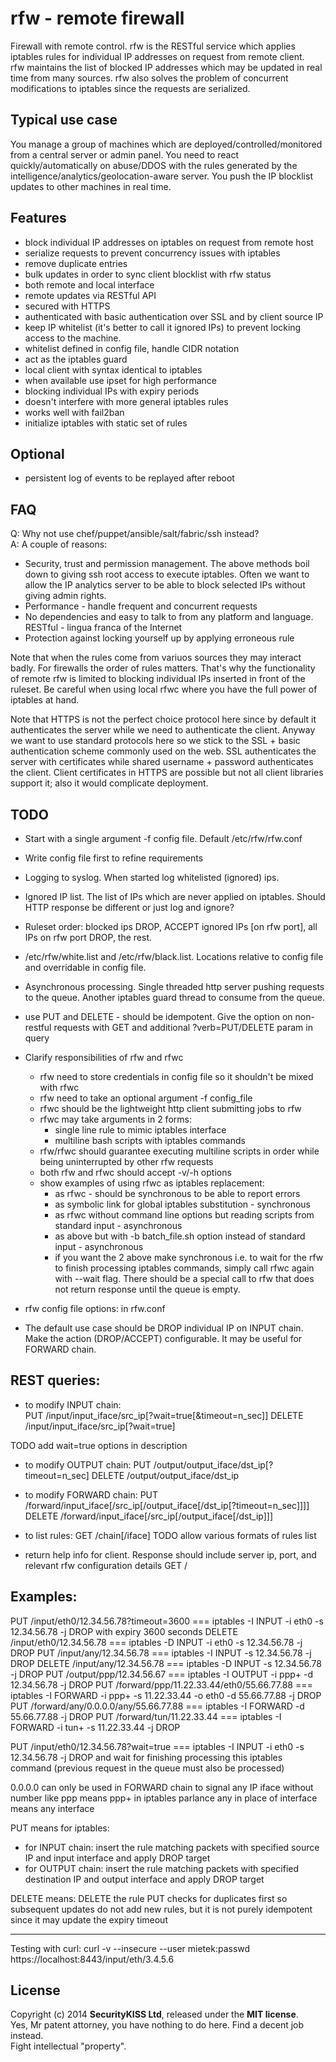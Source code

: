 rfw - remote firewall
=================================

Firewall with remote control. rfw is the RESTful service which applies iptables rules for individual IP addresses on request from remote client.   
rfw maintains the list of blocked IP addresses which may be updated in real time from many sources. rfw also solves the problem of concurrent modifications to iptables since the requests are serialized. 

Typical use case
---------------------------------
You manage a group of machines which are deployed/controlled/monitored from a central server or admin panel. You need to react quickly/automatically on abuse/DDOS with the rules generated by the intelligence/analytics/geolocation-aware server. You push the IP blocklist updates to other machines in real time.

Features
---------------------------------
- block individual IP addresses on iptables on request from remote host
- serialize requests to prevent concurrency issues with iptables
- remove duplicate entries
- bulk updates in order to sync client blocklist with rfw status 
- both remote and local interface
- remote updates via RESTful API
- secured with HTTPS
- authenticated with basic authentication over SSL and by client source IP
- keep IP whitelist (it's better to call it ignored IPs) to prevent locking access to the machine.
- whitelist defined in config file, handle CIDR notation
- act as the iptables guard
- local client with syntax identical to iptables
- when available use ipset for high performance 
- blocking individual IPs with expiry periods
- doesn't interfere with more general iptables rules
- works well with fail2ban
- initialize iptables with static set of rules


Optional
---------------------------------
- persistent log of events to be replayed after reboot


FAQ
---------------------------------
Q: Why not use chef/puppet/ansible/salt/fabric/ssh instead?  
A: A couple of reasons:   
- Security, trust and permission management. The above methods boil down to giving ssh root access to execute iptables. Often we want to allow the IP analytics server to be able to block selected IPs without giving admin rights.
- Performance - handle frequent and concurrent requests
- No dependencies and easy to talk to from any platform and language. RESTful - lingua franca of the Internet
- Protection against locking yourself up by applying erroneous rule

Note that when the rules come from variuos sources they may interact badly. For firewalls the order of rules matters. That's why the functionality of remote rfw is limited to blocking individual IPs inserted in front of the ruleset. Be careful when using local rfwc where you have the full power of iptables at hand. 

Note that HTTPS is not the perfect choice protocol here since by default it authenticates the server while we need to authenticate the client. Anyway we want to use standard protocols here so we stick to the SSL + basic authentication scheme commonly used on the web. SSL authenticates the server with certificates while shared username + password authenticates the client. Client certificates in HTTPS are possible but not all client libraries support it; also it would complicate deployment. 


TODO
---------------------------------
- Start with a single argument -f config file. Default /etc/rfw/rfw.conf
- Write config file first to refine requirements
- Logging to syslog. When started log whitelisted (ignored) ips.
- Ignored IP list. The list of IPs which are never applied on iptables. Should HTTP response be different or just log and ignore?
- Ruleset order: blocked ips DROP, ACCEPT ignored IPs [on rfw port], all IPs on rfw port DROP, the rest.
- /etc/rfw/white.list and /etc/rfw/black.list. Locations relative to config file and overridable in config file.
- Asynchronous processing. Single threaded http server pushing requests to the queue. Another iptables guard thread to consume from the queue.
- use PUT and DELETE - should be idempotent. Give the option on non-restful requests with GET and additional ?verb=PUT/DELETE param in query
- Clarify responsibilities of rfw and rfwc
    - rfw need to store credentials in config file so it shouldn't be mixed with rfwc
    - rfw need to take an optional argument -f config_file
    - rfwc should be the lightweight http client submitting jobs to rfw
    - rfwc may take arguments in 2 forms:
        - single line rule to mimic iptables interface
        - multiline bash scripts with iptables commands
    - rfw/rfwc should guarantee executing multiline scripts in order while being uninterrupted by other rfw requests
    - both rfw and rfwc should accept -v/-h options
    - show examples of using rfwc as iptables replacement:
        - as rfwc <iptables args> - should be synchronous to be able to report errors
        - as symbolic link for global iptables substitution - synchronous
        - as rfwc without command line options but reading scripts from standard input - asynchronous
        - as above but with -b batch_file.sh option instead of standard input - asynchronous
        - if you want the 2 above make synchronous i.e. to wait for the rfw to finish processing iptables commands, simply call rfwc again with --wait flag. There should be a special call to rfw that does not return response until the queue is empty.
        
- rfw config file options: in rfw.conf

- The default use case should be DROP individual IP on INPUT chain. Make the action (DROP/ACCEPT) configurable. It may be useful for FORWARD chain.




 
 REST queries:
---------------------------------
- to modify INPUT chain:  
 PUT /input/input_iface/src_ip[?wait=true[&timeout=n_sec]]
 DELETE /input/input_iface/src_ip[?wait=true]

 TODO add wait=true options in description

- to modify OUTPUT chain:
 PUT /output/output_iface/dst_ip[?timeout=n_sec]
 DELETE /output/output_iface/dst_ip
 
- to modify FORWARD chain:
 PUT /forward/input_iface[/src_ip[/output_iface[/dst_ip[?timeout=n_sec]]]]
 DELETE /forward/input_iface[/src_ip[/output_iface[/dst_ip]]]
 
- to list rules:
 GET /chain[/iface]
 TODO allow various formats of rules list

- return help info for client. Response should include server ip, port, and relevant rfw configuration details
 GET /



 Examples:
---------------------------------

 PUT /input/eth0/12.34.56.78?timeout=3600                ===   iptables -I INPUT -i eth0 -s 12.34.56.78 -j DROP with expiry 3600 seconds
 DELETE /input/eth0/12.34.56.78                          ===   iptables -D INPUT -i eth0 -s 12.34.56.78 -j DROP
 PUT /input/any/12.34.56.78                              ===   iptables -I INPUT -s 12.34.56.78 -j DROP
 DELETE /input/any/12.34.56.78                           ===   iptables -D INPUT -s 12.34.56.78 -j DROP
 PUT /output/ppp/12.34.56.67                             ===   iptables -I OUTPUT -i ppp+ -d 12.34.56.78 -j DROP
 PUT /forward/ppp/11.22.33.44/eth0/55.66.77.88           ===   iptables -I FORWARD -i ppp+ -s 11.22.33.44 -o eth0 -d 55.66.77.88 -j DROP
 PUT /forward/any/0.0.0.0/any/55.66.77.88                ===   iptables -I FORWARD -d 55.66.77.88 -j DROP
 PUT /forward/tun/11.22.33.44                            ===   iptables -I FORWARD -i tun+ -s 11.22.33.44 -j DROP
 
 PUT /input/eth0/12.34.56.78?wait=true                   ===   iptables -I INPUT -i eth0 -s 12.34.56.78 -j DROP    and wait for finishing processing this iptables command (previous request in the queue must also be processed)

 
 0.0.0.0 can only be used in FORWARD chain to signal any IP 
 iface without number like ppp means ppp+ in iptables parlance
 any in place of interface means any interface

 PUT means for iptables: 
 - for INPUT chain: insert the rule matching packets with specified source IP and input interface and apply DROP target
 - for OUTPUT chain: insert the rule matching packets with specified destination IP and output interface and apply DROP target

 DELETE means: DELETE the rule
 PUT checks for duplicates first so subsequent updates do not add new rules, but it is not purely idempotent since it may update the expiry timeout
 


---------------------------------
Testing with curl:
curl -v --insecure --user mietek:passwd https://localhost:8443/input/eth/3.4.5.6



License
---------------------------------
Copyright (c) 2014 **SecurityKISS Ltd**, released under the **MIT license**.   
Yes, Mr patent attorney, you have nothing to do here. Find a decent job instead.  
Fight intellectual "property".

